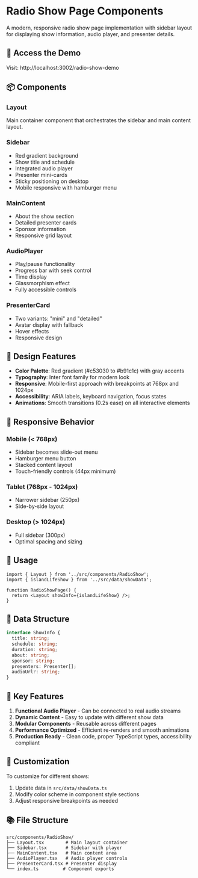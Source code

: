 # Radio Show Page Components

A modern, responsive radio show page implementation with sidebar layout for displaying show information, audio player, and presenter details.

## 🎯 Access the Demo

Visit: http://localhost:3002/radio-show-demo

## 📦 Components

### Layout
Main container component that orchestrates the sidebar and main content layout.

### Sidebar
- Red gradient background
- Show title and schedule
- Integrated audio player
- Presenter mini-cards
- Sticky positioning on desktop
- Mobile responsive with hamburger menu

### MainContent
- About the show section
- Detailed presenter cards
- Sponsor information
- Responsive grid layout

### AudioPlayer
- Play/pause functionality
- Progress bar with seek control
- Time display
- Glassmorphism effect
- Fully accessible controls

### PresenterCard
- Two variants: "mini" and "detailed"
- Avatar display with fallback
- Hover effects
- Responsive design

## 🎨 Design Features

- **Color Palette**: Red gradient (#c53030 to #b91c1c) with gray accents
- **Typography**: Inter font family for modern look
- **Responsive**: Mobile-first approach with breakpoints at 768px and 1024px
- **Accessibility**: ARIA labels, keyboard navigation, focus states
- **Animations**: Smooth transitions (0.2s ease) on all interactive elements

## 📱 Responsive Behavior

### Mobile (< 768px)
- Sidebar becomes slide-out menu
- Hamburger menu button
- Stacked content layout
- Touch-friendly controls (44px minimum)

### Tablet (768px - 1024px)
- Narrower sidebar (250px)
- Side-by-side layout

### Desktop (> 1024px)
- Full sidebar (300px)
- Optimal spacing and sizing

## 🚀 Usage

```tsx
import { Layout } from '../src/components/RadioShow';
import { islandLifeShow } from '../src/data/showData';

function RadioShowPage() {
  return <Layout showInfo={islandLifeShow} />;
}
```

## 📝 Data Structure

```typescript
interface ShowInfo {
  title: string;
  schedule: string;
  duration: string;
  about: string;
  sponsor: string;
  presenters: Presenter[];
  audioUrl?: string;
}
```

## 🎯 Key Features

1. **Functional Audio Player** - Can be connected to real audio streams
2. **Dynamic Content** - Easy to update with different show data
3. **Modular Components** - Reusable across different pages
4. **Performance Optimized** - Efficient re-renders and smooth animations
5. **Production Ready** - Clean code, proper TypeScript types, accessibility compliant

## 🔧 Customization

To customize for different shows:
1. Update data in `src/data/showData.ts`
2. Modify color scheme in component style sections
3. Adjust responsive breakpoints as needed

## 📚 File Structure

```
src/components/RadioShow/
├── Layout.tsx        # Main layout container
├── Sidebar.tsx       # Sidebar with player
├── MainContent.tsx   # Main content area
├── AudioPlayer.tsx   # Audio player controls
├── PresenterCard.tsx # Presenter display
└── index.ts         # Component exports
```
